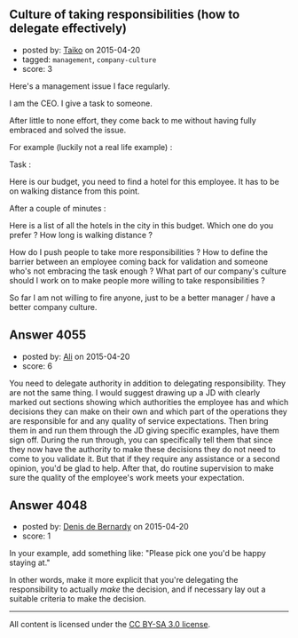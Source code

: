 ## Culture of taking responsibilities (how to delegate effectively)

- posted by: [Taiko](https://stackexchange.com/users/334941/taiko) on 2015-04-20
- tagged: `management`, `company-culture`
- score: 3

<p>Here's a management issue I face regularly.</p>

<p>I am the CEO. I give a task to someone.</p>

<p>After little to none effort, they come back to me without having fully embraced and solved the issue.</p>

<p>For example (luckily not a real life example) :</p>

<p>Task :</p>

<p>Here is our budget, you need to find a hotel for this employee. It has to be on walking distance from this point.</p>

<p>After a couple of minutes :</p>

<p>Here is a list of all the hotels in the city in this budget. Which one do you prefer ? How long is walking distance ?</p>

<p>How do I push people to take more responsibilities ? How to define the barrier between an employee coming back for validation and someone who's not embracing the task enough ? What part of our company's culture should I work on to make people more willing to take responsibilities ?</p>

<p>So far I am not willing to fire anyone, just to be a better manager / have a better company culture.</p>



## Answer 4055

- posted by: [Ali](https://stackexchange.com/users/2815644/ali) on 2015-04-20
- score: 6

<p>You need to delegate authority in addition to delegating responsibility. They are not the same thing. I would suggest drawing up a JD with clearly marked out sections showing which authorities the employee has and which decisions they can make on their own and which part of the operations they are responsible for and any quality of service expectations. Then bring them in and run them through the JD giving specific examples, have them sign off. During the run through, you can specifically tell them that since they now have the authority to make these decisions they do not need to come to you validate it. But that if they require any assistance or a second opinion, you'd be glad to help. After that, do routine supervision to make sure the quality of the employee's work meets your expectation. </p>



## Answer 4048

- posted by: [Denis de Bernardy](https://stackexchange.com/users/182468/denis-de-bernardy) on 2015-04-20
- score: 1

<p>In your example, add something like: "Please pick one you'd be happy staying at."</p>

<p>In other words, make it more explicit that you're delegating the responsibility to actually <em>make</em> the decision, and if necessary lay out a suitable criteria to make the decision.</p>




---

All content is licensed under the [CC BY-SA 3.0 license](https://creativecommons.org/licenses/by-sa/3.0/).
